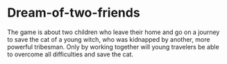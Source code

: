 # Dream-of-two-friends
The game is about two children who leave their home and go on a journey to save the cat of a young witch, who was kidnapped by another, more powerful tribesman. Only by working together will young travelers be able to overcome all difficulties and save the cat.
